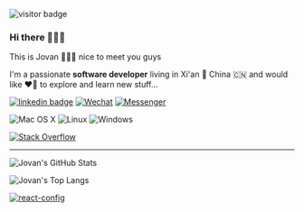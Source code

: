 
![visitor badge](https://visitor-badge.glitch.me/badge?page_id=jovanliuc.visitor-badge&left_text=visitors)

### Hi there 👏👏👏

This is Jovan 👨‍👩‍👧 nice to meet you guys

I'm a passionate **software developer** living in Xi'an 🌇 China 🇨🇳 and would like ❤️‍🔥 to explore and learn new stuff...

[![linkedin badge](https://img.shields.io/badge/LinkedIn-0A66C2.svg?style=for-the-badge&logo=LinkedIn&logoColor=white)](https://www.linkedin.com/in/jovanliuc/)
[![Wechat](https://img.shields.io/badge/WeChat-07C160?style=for-the-badge&logo=wechat&logoColor=white)](https://www.wechat.com/)
[![Messenger](https://img.shields.io/badge/Messenger-00B2FF?style=for-the-badge&logo=messenger&logoColor=white)](mailto:327527689@qq.com)

![Mac OS X](https://img.shields.io/badge/mac%20os-000000?style=for-the-badge&logo=apple&logoColor=white)
![Linux](https://img.shields.io/badge/Linux-FCC624?style=for-the-badge&logo=linux&logoColor=black)
![Windows](https://img.shields.io/badge/Windows-0078D6?style=for-the-badge&logo=windows&logoColor=white)

[![Stack Overflow](https://aleen42.github.io/badges/src/stackoverflow.svg)](https://stackoverflow.com/users/5803701/jovan-liu)

---

![Jovan's GitHub Stats](https://github-readme-stats.vercel.app/api?username=jovanliuc&theme=radical&show_icons=true)

![Jovan's Top Langs](https://github-readme-stats.vercel.app/api/top-langs/?username=jovanliuc&layout=tokyonight)

[![react-config](https://github-readme-stats.vercel.app/api/pin/?username=jovanliuc&repo=react-config)](https://github.com/jovanliuc/react-config)
